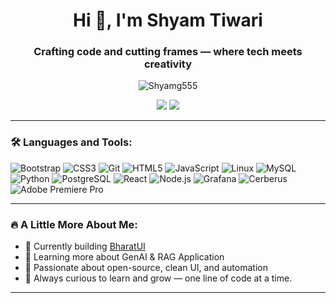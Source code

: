 <h1 align="center">Hi 👋, I'm Shyam Tiwari</h1>
<h3 align="center">Crafting code and cutting frames — where tech meets creativity </h3>


<p align="center">
  <img src="https://komarev.com/ghpvc/?username=Shyamg555&label=Profile%20views&color=0e75b6&style=flat" alt="Shyamg555" />
</p>

<p align="center">
  <a href="https://twitter.com/" target="_blank"><img src="https://img.shields.io/badge/Twitter-1DA1F2?style=flat&logo=twitter&logoColor=white"/></a>
  <a href="https://linkedin.com/in/" target="_blank"><img src="https://img.shields.io/badge/LinkedIn-0077B5?style=flat&logo=linkedin&logoColor=white"/></a>
</p>

---

### 🛠️ Languages and Tools:

<p align="left">
  <img src="https://img.icons8.com/color/48/000000/bootstrap.png" alt="Bootstrap" />
  <img src="https://img.icons8.com/color/48/000000/css3.png" alt="CSS3" />
  <img src="https://img.icons8.com/color/48/000000/git.png" alt="Git" />
  <img src="https://img.icons8.com/color/48/000000/html-5.png" alt="HTML5" />
  <img src="https://img.icons8.com/color/48/000000/javascript.png" alt="JavaScript" />
  <img src="https://img.icons8.com/color/48/000000/linux.png" alt="Linux" />
  <img src="https://img.icons8.com/color/48/000000/mysql-logo.png" alt="MySQL" />
  <img src="https://img.icons8.com/color/48/000000/python.png" alt="Python" />
  <img src="https://img.icons8.com/?size=50&id=38561&format=png&color=000000" alt="PostgreSQL" />
  <img src="https://img.icons8.com/color/48/000000/react-native.png" alt="React" />
  <img src="https://img.icons8.com/color/48/000000/nodejs.png" alt="Node.js" />
  <img src="https://img.icons8.com/color/48/000000/grafana.png" alt="Grafana" />
  <img src="https://img.icons8.com/color/48/shield.png" alt="Cerberus" />
  <img src="https://img.icons8.com/color/48/000000/adobe-premiere-pro.png" alt="Adobe Premiere Pro" />
</p>

---

### 🔥 A Little More About Me:

- 🔭 Currently building [BharatUI](www.bharatui.com)
- 🌱 Learning more about GenAI & RAG Application
- 🧠 Passionate about open-source, clean UI, and automation  
- 🎯 Always curious to learn and grow — one line of code at a time.

---

